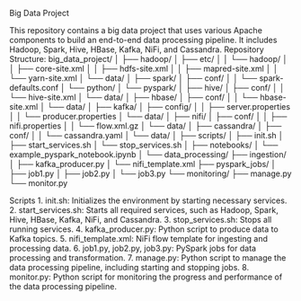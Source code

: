 Big Data Project

This repository contains a big data project that uses various Apache components to build an end-to-end data processing pipeline. It includes Hadoop, Spark, Hive, HBase, Kafka, NiFi, and Cassandra.
Repository Structure:
big_data_project/
│
├── hadoop/
│   ├── etc/
│   │   └── hadoop/
│   │       ├── core-site.xml
│   │       ├── hdfs-site.xml
│   │       ├── mapred-site.xml
│   │       └── yarn-site.xml
│   └── data/
│
├── spark/
│   ├── conf/
│   │   └── spark-defaults.conf
│   └── python/
│       └── pyspark/
│
├── hive/
│   ├── conf/
│   │   └── hive-site.xml
│   └── data/
│
├── hbase/
│   ├── conf/
│   │   └── hbase-site.xml
│   └── data/
│
├── kafka/
│   ├── config/
│   │   ├── server.properties
│   │   └── producer.properties
│   └── data/
│
├── nifi/
│   ├── conf/
│   │   ├── nifi.properties
│   │   └── flow.xml.gz
│   └── data/
│
├── cassandra/
│   ├── conf/
│   │   └── cassandra.yaml
│   └── data/
│
├── scripts/
│   ├── init.sh
│   ├── start_services.sh
│   └── stop_services.sh
│
├── notebooks/
│   └── example_pyspark_notebook.ipynb
│
└── data_processing/
    ├── ingestion/
    │   ├── kafka_producer.py
    │   └── nifi_template.xml
    ├── pyspark_jobs/
    │   ├── job1.py
    │   ├── job2.py
    │   └── job3.py
    └── monitoring/
        ├── manage.py
        └── monitor.py

Scripts
	1.	init.sh: Initializes the environment by starting necessary services.
	2.	start_services.sh: Starts all required services, such as Hadoop, Spark, Hive, HBase, Kafka, NiFi, and Cassandra.
	3.	stop_services.sh: Stops all running services.
	4.	kafka_producer.py: Python script to produce data to Kafka topics.
	5.	nifi_template.xml: NiFi flow template for ingesting and processing data.
	6.	job1.py, job2.py, job3.py: PySpark jobs for data processing and transformation.
	7.	manage.py: Python script to manage the data processing pipeline, including starting and stopping jobs.
	8.	monitor.py: Python script for monitoring the progress and performance of the data processing pipeline.


